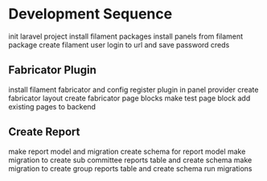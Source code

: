 # Development Sequence
init laravel project 
install filament packages 
install panels from filament package
create filament user
login to url and save password creds
## Fabricator Plugin
install filament fabricator and config
register plugin in panel provider
create fabricator layout
create fabricator page blocks
make test page block
add existing pages to backend
## Create Report
make report model and migration
create schema for report model
make migration to create sub committee reports table and create schema
make migration to create group reports table and create schema 
run migrations 
